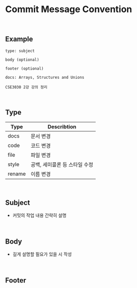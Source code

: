 # **Commit Message Convention**


<br>

## **Example**  


```
type: subject

body (optional)

footer (optional)
``` 

```
docs: Arrays, Structures and Unions

CSE3030 2강 강의 정리

```  
<br>

## **Type**

| Type | Describtion |
| --- | --- |
| docs | 문서 변경 |
| code | 코드 변경 |
| file | 파일 변경 |  
| style | 공백, 세미콜론 등 스타일 수정 |
| rename | 이름 변경 |


<br>

## **Subject**

- 커밋의 작업 내용 간략히 설명  

<br>

## **Body**

- 길게 설명할 필요가 있을 시 작성  

<br>

## **Footer**
